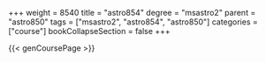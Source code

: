 +++
weight = 8540
title = "astro854"
degree = "msastro2"
parent = "astro850"
tags = ["msastro2", "astro854", "astro850"]
categories = ["course"]
bookCollapseSection = false
+++

{{< genCoursePage >}}
